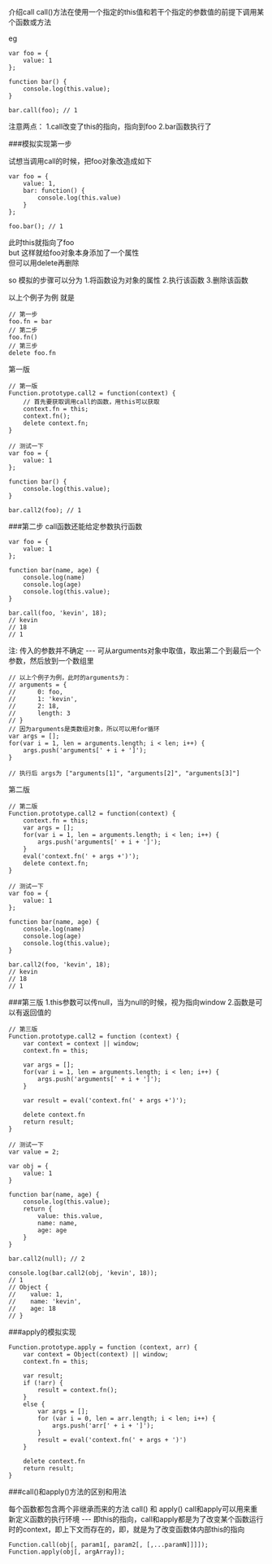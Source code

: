 介绍call
call()方法在使用一个指定的this值和若干个指定的参数值的前提下调用某个函数或方法

eg
```
var foo = {
    value: 1
};

function bar() {
    console.log(this.value);
}

bar.call(foo); // 1
```
注意两点：
1.call改变了this的指向，指向到foo
2.bar函数执行了



###模拟实现第一步

试想当调用call的时候，把foo对象改造成如下
```
var foo = {
    value: 1,
    bar: function() {
        console.log(this.value)
    }
};

foo.bar(); // 1
```
此时this就指向了foo  
but  这样就给foo对象本身添加了一个属性  
但可以用delete再删除


so  模拟的步骤可以分为
1.将函数设为对象的属性
2.执行该函数
3.删除该函数

以上个例子为例  就是
```
// 第一步
foo.fn = bar
// 第二步
foo.fn()
// 第三步
delete foo.fn
```


第一版
```
// 第一版
Function.prototype.call2 = function(context) {
    // 首先要获取调用call的函数，用this可以获取
    context.fn = this;
    context.fn();
    delete context.fn;
}

// 测试一下
var foo = {
    value: 1
};

function bar() {
    console.log(this.value);
}

bar.call2(foo); // 1
```

###第二步
call函数还能给定参数执行函数
```
var foo = {
    value: 1
};

function bar(name, age) {
    console.log(name)
    console.log(age)
    console.log(this.value);
}

bar.call(foo, 'kevin', 18);
// kevin
// 18
// 1

```

注:  传入的参数并不确定 ---  可从arguments对象中取值，取出第二个到最后一个参数，然后放到一个数组里
```
// 以上个例子为例，此时的arguments为：
// arguments = {
//      0: foo,
//      1: 'kevin',
//      2: 18,
//      length: 3
// }
// 因为arguments是类数组对象，所以可以用for循环
var args = [];
for(var i = 1, len = arguments.length; i < len; i++) {
    args.push('arguments[' + i + ']');
}

// 执行后 args为 ["arguments[1]", "arguments[2]", "arguments[3]"]
```

第二版
```
// 第二版
Function.prototype.call2 = function(context) {
    context.fn = this;
    var args = [];
    for(var i = 1, len = arguments.length; i < len; i++) {
        args.push('arguments[' + i + ']');
    }
    eval('context.fn(' + args +')');
    delete context.fn;
}

// 测试一下
var foo = {
    value: 1
};

function bar(name, age) {
    console.log(name)
    console.log(age)
    console.log(this.value);
}

bar.call2(foo, 'kevin', 18); 
// kevin
// 18
// 1
```
###第三版
1.this参数可以传null，当为null的时候，视为指向window
2.函数是可以有返回值的
```
// 第三版
Function.prototype.call2 = function (context) {
    var context = context || window;
    context.fn = this;

    var args = [];
    for(var i = 1, len = arguments.length; i < len; i++) {
        args.push('arguments[' + i + ']');
    }

    var result = eval('context.fn(' + args +')');

    delete context.fn
    return result;
}

// 测试一下
var value = 2;

var obj = {
    value: 1
}

function bar(name, age) {
    console.log(this.value);
    return {
        value: this.value,
        name: name,
        age: age
    }
}

bar.call2(null); // 2

console.log(bar.call2(obj, 'kevin', 18));
// 1
// Object {
//    value: 1,
//    name: 'kevin',
//    age: 18
// }
```

###apply的模拟实现
```
Function.prototype.apply = function (context, arr) {
    var context = Object(context) || window;
    context.fn = this;

    var result;
    if (!arr) {
        result = context.fn();
    }
    else {
        var args = [];
        for (var i = 0, len = arr.length; i < len; i++) {
            args.push('arr[' + i + ']');
        }
        result = eval('context.fn(' + args + ')')
    }

    delete context.fn
    return result;
}
```


###call()和apply()方法的区别和用法

每个函数都包含两个非继承而来的方法  call() 和 apply()
call和apply可以用来重新定义函数的执行环境  ---  即this的指向，call和apply都是为了改变某个函数运行时的context，即上下文而存在的，即，就是为了改变函数体内部this的指向

```
Function.call(obj[, param1[, param2[, [,...paramN]]]]);
Function.apply(obj[, argArray]);
```
